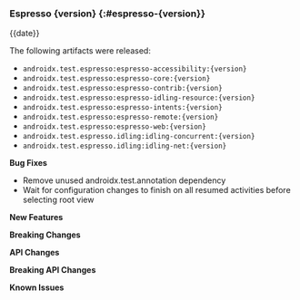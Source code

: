 ### Espresso {version} {:#espresso-{version}}

{{date}}

The following artifacts were released:

* `androidx.test.espresso:espresso-accessibility:{version}`
* `androidx.test.espresso:espresso-core:{version}`
* `androidx.test.espresso:espresso-contrib:{version}`
* `androidx.test.espresso:espresso-idling-resource:{version}`
* `androidx.test.espresso:espresso-intents:{version}`
* `androidx.test.espresso:espresso-remote:{version}`
* `androidx.test.espresso:espresso-web:{version}`
* `androidx.test.espresso.idling:idling-concurrent:{version}`
* `androidx.test.espresso.idling:idling-net:{version}`

**Bug Fixes**

* Remove unused androidx.test.annotation dependency
* Wait for configuration changes to finish on all resumed activities before selecting root view

**New Features**

**Breaking Changes**

**API Changes**

**Breaking API Changes**

**Known Issues**
